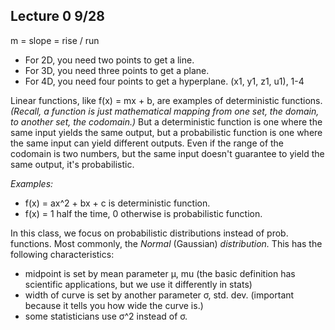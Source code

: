 ## Lecture 0 9/28

m = slope = rise / run

- For 2D, you need two points to get a line.
- For 3D, you need three points to get a plane.
- For 4D, you need four points to get a hyperplane. (x1, y1, z1, u1), 1-4

Linear functions, like f(x) = mx + b, are examples of deterministic functions.  *(Recall, a function is just mathematical mapping from one set, the domain, to another set, the codomain.)*  But a deterministic function is one where the same input yields the same output, but a probabilistic function is one where the same input can yield different outputs. Even if the range of the codomain is two numbers, but the same input doesn't guarantee to yield the same output, it's probabilistic.

*Examples:*
- f(x) = ax^2 + bx + c is deterministic function.
- f(x) = 1 half the time, 0 otherwise is probabilistic function.

In this class, we focus on probabilistic distributions instead of prob. functions. Most commonly, the *Normal* (Gaussian) *distribution.* This has the following characteristics:

- midpoint is set by mean parameter μ, mu (the basic definition has scientific applications, but we use it differently in stats)
- width of curve is set by another parameter σ, std. dev. (important because it tells you how wide the curve is.)
- some statisticians use σ^2 instead of σ.